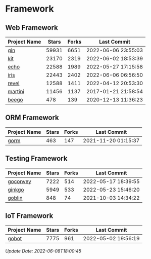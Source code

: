 # Framework

## Web Framework
| Project Name | Stars | Forks | Last Commit |
| ------------ | ----- | ----- | ----------- |
| [gin](https://github.com/gin-gonic/gin) | 59931 | 6651 | 2022-06-06 23:55:03 |
| [kit](https://github.com/go-kit/kit) | 23170 | 2319 | 2022-06-02 18:53:39 |
| [echo](https://github.com/labstack/echo) | 22588 | 1989 | 2022-05-27 17:15:58 |
| [iris](https://github.com/kataras/iris) | 22443 | 2402 | 2022-06-06 06:56:50 |
| [revel](https://github.com/revel/revel) | 12588 | 1411 | 2022-04-12 20:53:30 |
| [martini](https://github.com/go-martini/martini) | 11456 | 1137 | 2017-01-21 21:58:54 |
| [beego](https://github.com/astaxie/beego) | 478 | 139 | 2020-12-13 11:36:23 |

## ORM Framework
| Project Name | Stars | Forks | Last Commit |
| ------------ | ----- | ----- | ----------- |
| [gorm](https://github.com/jinzhu/gorm) | 463 | 147 | 2021-11-20 01:15:37 |

## Testing Framework
| Project Name | Stars | Forks | Last Commit |
| ------------ | ----- | ----- | ----------- |
| [goconvey](https://github.com/smartystreets/goconvey) | 7222 | 514 | 2022-05-17 18:39:55 |
| [ginkgo](https://github.com/onsi/ginkgo) | 5949 | 533 | 2022-05-23 15:46:20 |
| [goblin](https://github.com/franela/goblin) | 848 | 74 | 2021-10-03 14:34:22 |

## IoT Framework
| Project Name | Stars | Forks | Last Commit |
| ------------ | ----- | ----- | ----------- |
| [gobot](https://github.com/hybridgroup/gobot) | 7775 | 961 | 2022-05-02 19:56:19 |

*Update Date: 2022-06-08T18:00:45*